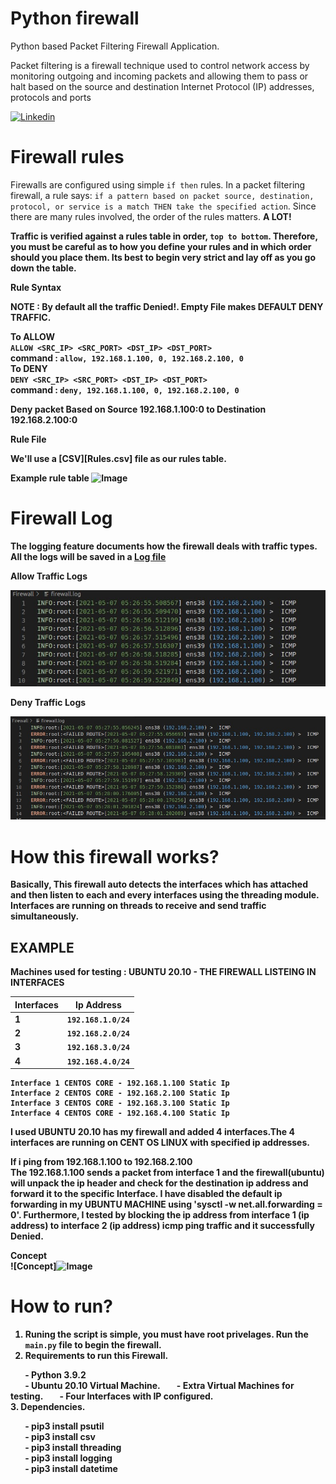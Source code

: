 # Python firewall
Python based Packet Filtering Firewall Application.

Packet filtering is a firewall technique used to control network access by monitoring outgoing and incoming packets and allowing them to pass or halt based on the source and destination Internet Protocol (IP) addresses, protocols and ports 

[![Linkedin](https://img.shields.io/badge/LinkedIn-0077B5?style=for-the-badge&logo=linkedin&logoColor=white)](https://www.linkedin.com/in/meeraj-krishna-803737289?utm_source=share&utm_campaign=share_via&utm_content=profile&utm_medium=ios_app) 

# Firewall rules

Firewalls are configured using simple `if then` rules. In a packet filtering firewall, a rule says: ``if a pattern based on packet source, destination, protocol, or service is a match THEN take the specified action``. Since there are many rules involved, the order of the rules matters. <b>A LOT!<b>

Traffic is verified against a rules table in order, ``top to bottom``. Therefore, you must be careful as to how you define your rules and in which order should you place them. Its best to begin very strict and lay off as you go down the table.

**Rule Syntax**

**NOTE** : By default all the traffic Denied!. Empty File makes DEFAULT DENY TRAFFIC.  </br>

**To ALLOW** </br>
``ALLOW <SRC_IP> <SRC_PORT> <DST_IP> <DST_PORT>`` </br>
command : ``allow, 192.168.1.100, 0, 192.168.2.100, 0`` </br>
**To DENY** </br>
``DENY <SRC_IP> <SRC_PORT> <DST_IP> <DST_PORT>`` </br>
command : ``deny, 192.168.1.100, 0, 192.168.2.100, 0`` </br>

Deny packet Based on Source 192.168.1.100:0 to Destination 192.168.2.100:0 </br>

**Rule File**

We'll use a [CSV][Rules.csv] file as our rules table.

Example rule table ![Image](https://github.com/user-attachments/assets/042ab04c-8953-4232-ad74-af8c4f9719e1)

# Firewall Log

The logging feature documents how the firewall deals with traffic types.
All the logs will be saved in a [Log file](firewall.log)

**Allow Traffic Logs**

![Traffic Logs](./screenshots/log1.jpg)

**Deny Traffic Logs**

![Error Logs](./screenshots/log2.jpg)

# How this firewall works?

Basically, This firewall auto detects the interfaces which has attached and then listen to each and every interfaces using the threading module. Interfaces are running on threads to receive and send traffic simultaneously. 

## EXAMPLE
Machines used for testing :
    UBUNTU 20.10 - THE FIREWALL LISTEING IN INTERFACES 

| Interfaces    | Ip Address                                                         |
| :------------ |:-----------------------------------------------------------------: | 
| 1             | `192.168.1.0/24`                                                   |
| 2             | `192.168.2.0/24`                                                   |
| 3             | `192.168.3.0/24`                                                   |
| 4             | `192.168.4.0/24`                                                   |

    Interface 1 CENTOS CORE - 192.168.1.100 Static Ip
    Interface 2 CENTOS CORE - 192.168.2.100 Static Ip
    Interface 3 CENTOS CORE - 192.168.3.100 Static Ip
    Interface 4 CENTOS CORE - 192.168.4.100 Static Ip
I used **UBUNTU 20.10** has my firewall and added 4 interfaces.The 4 interfaces are running on CENT OS LINUX with specified ip addresses. </br> 

If i ping from 192.168.1.100 to 192.168.2.100 </br>
The 192.168.1.100 sends a packet from interface 1 and the firewall(ubuntu) will unpack the ip header and check for the destination ip address and forward it to the specific Interface. I have disabled the default ip forwarding in my **UBUNTU MACHINE** using 'sysctl -w net.all.forwarding = 0'. Furthermore, I tested by blocking the ip address from interface 1 (ip address) to interface 2 (ip address) icmp ping traffic and it successfully **Denied**.   </br>


**Concept**
</br>
![Concept]<img width="793" height="565" alt="Image" src="https://github.com/user-attachments/assets/3e570ba2-cbbf-4fa7-8c76-69cb4f4b4ddf" />

# How to run?
1. Runing the script is simple, you must have root privelages. Run the `main.py` file to begin the firewall. 
2. Requirements to run this Firewall.

&nbsp;&nbsp;&nbsp;&nbsp;&nbsp;&nbsp; - Python 3.9.2    
&nbsp;&nbsp;&nbsp;&nbsp;&nbsp;&nbsp; - Ubuntu 20.10 Virtual Machine.
&nbsp;&nbsp;&nbsp;&nbsp;&nbsp;&nbsp; - Extra Virtual Machines for testing.
&nbsp;&nbsp;&nbsp;&nbsp;&nbsp;&nbsp; - Four Interfaces with IP configured.       
3. Dependencies.      

&nbsp;&nbsp;&nbsp;&nbsp;&nbsp;&nbsp; - pip3 install psutil     
&nbsp;&nbsp;&nbsp;&nbsp;&nbsp;&nbsp; - pip3 install csv     
&nbsp;&nbsp;&nbsp;&nbsp;&nbsp;&nbsp; - pip3 install threading     
&nbsp;&nbsp;&nbsp;&nbsp;&nbsp;&nbsp; - pip3 install logging     
&nbsp;&nbsp;&nbsp;&nbsp;&nbsp;&nbsp; - pip3 install datetime     
